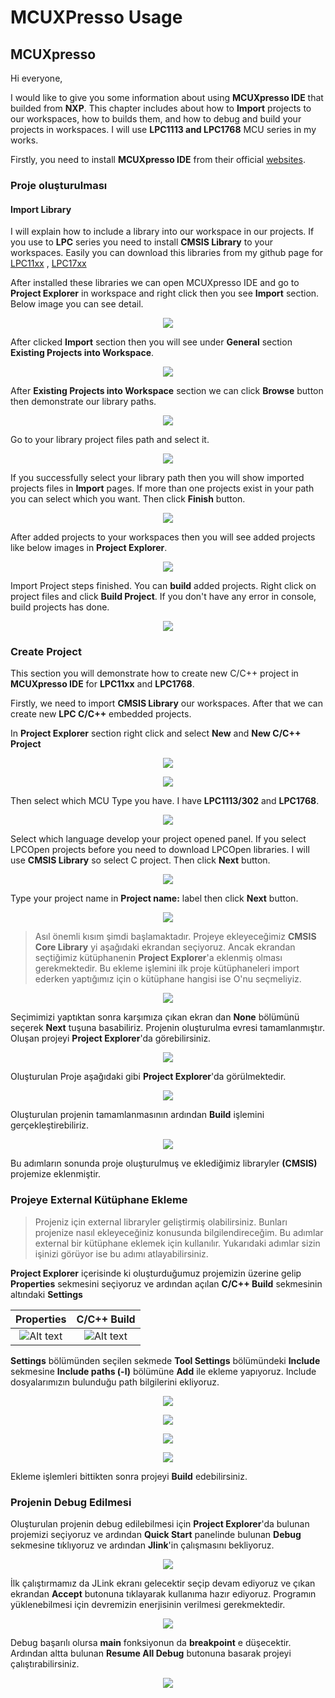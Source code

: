 # MCUXPresso Usage

## MCUXpresso

Hi everyone, 

I would like to give you some information about using **MCUXpresso IDE** that builded from **NXP**. This chapter includes about how to **Import** projects to our workspaces, how to builds them, and how to debug and build your projects in workspaces. I will use **LPC1113 and LPC1768** MCU series in my works.

Firstly, you need to install **MCUXpresso IDE** from their official [websites]((https://www.nxp.com/support/developer-resources/run-time-software/mcuxpresso-software-and-tools/mcuxpresso-integrated-development-environment-ide:MCUXpresso-IDE?tab=Design_Tools_Tab)).

### Proje oluşturulması


#### Import Library

I will explain how to include a library into our workspace in our projects. If you use to **LPC** series you need to install **CMSIS Library** to your workspaces. Easily you can download this libraries from my github page for [LPC11xx](https://github.com/coderkan/CMSISv2p00_LPC11xx/tree/master) , [LPC17xx](https://github.com/coderkan/CMSISv1p30_LPC17xx)

After installed these libraries we can open MCUXpresso IDE and go to **Project Explorer** in workspace and right click then you see **Import** section. Below image you can see detail.

<p align="center">
    <img src="img/import.png">
</p>

After clicked **Import** section then you will see under **General** section **Existing Projects into Workspace**. 

<p align="center">
    <img src="img/existing_project.png">
</p>

After **Existing Projects into Workspace** section we can click **Browse** button then demonstrate our library paths. 

<p align="center">
    <img src="img/select_pro.png">
</p>

Go to your library project files path and select it.

<p align="center">
    <img src="img/select_pro2.png">
</p>

If you successfully select your library path then you will show imported projects files in **Import** pages. If more than one projects exist in your path you can select which you want. Then click **Finish** button.

<p align="center">
    <img src="img/select_pro3.png">
</p>

After added projects to your workspaces then you will see added projects like below images in **Project Explorer**.

<p align="center">
    <img src="img/lib_eklendi.png">
</p>


Import Project steps finished. You can **build** added projects. Right click on project files and click **Build Project**. If you don't have any error in console, build projects has done.

<p align="center">
    <img src="img/build_pro.png">
</p>


### Create Project

This section you will demonstrate how to create new C/C++ project in **MCUXpresso IDE** for **LPC11xx** and **LPC1768**.

Firstly, we need to import **CMSIS Library** our workspaces. After that we can create new **LPC C/C++** embedded projects. 

In **Project Explorer** section right click and select **New**  and **New C/C++ Project**

<p align="center">
    <img src="img/yeni_pro.png">
</p>

<p align="center">
    <img src="img/yeni_pro2.png">
</p>

Then select which MCU Type you have. I have **LPC1113/302** and **LPC1768**. 

<p align="center">
    <img src="img/yeni_pro3.png">
</p>

Select which language develop your project opened panel. If you select LPCOpen projects before you need to download LPCOpen libraries. I will use **CMSIS Library** so select C project. Then click **Next** button.

<p align="center">
    <img src="img/yeni_pro4.png">
</p>

Type your project name in **Project name:** label then click **Next** button.


<p align="center">
    <img src="img/yeni_pro5.png">
</p>

>Asıl önemli kısım şimdi başlamaktadır. Projeye ekleyeceğimiz **CMSIS Core Library** yi aşağıdaki ekrandan seçiyoruz. Ancak ekrandan seçtiğimiz kütüphanenin **Project Explorer**'a eklenmiş olması gerekmektedir. Bu ekleme işlemini ilk proje kütüphaneleri import ederken yaptığımız için o kütüphane hangisi ise O'nu seçmeliyiz.

<p align="center">
    <img src="img/yeni_pro6.png">
</p>

Seçimimizi yaptıktan sonra karşımıza çıkan ekran dan **None** bölümünü seçerek **Next** tuşuna basabiliriz. Projenin oluşturulma evresi tamamlanmıştır. Oluşan projeyi **Project Explorer**'da görebilirsiniz.

<p align="center">
    <img src="img/yeni_pro7.png">
</p>

Oluşturulan Proje aşağıdaki gibi **Project Explorer**'da görülmektedir.

<p align="center"> 
    <img src="img/yeni_pro8.png">
</p>

Oluşturulan projenin tamamlanmasının ardından **Build** işlemini gerçekleştirebiliriz.

<p align="center">
    <img src="img/yeni_pro9.png">
</p>

Bu adımların sonunda proje oluşturulmuş ve eklediğimiz libraryler **(CMSIS)** projemize eklenmiştir.


### Projeye External Kütüphane Ekleme

>Projeniz için external libraryler geliştirmiş olabilirsiniz. Bunları projenize nasıl ekleyeceğiniz konusunda bilgilendireceğim. Bu adımlar external bir kütüphane eklemek için kullanılır. Yukarıdaki adımlar sizin işinizi görüyor ise bu adımı atlayabilirsiniz.

**Project Explorer** içerisinde ki oluşturduğumuz projemizin üzerine gelip **Properties** sekmesini seçiyoruz ve ardından açılan **C/C++ Build** sekmesinin altındaki **Settings** 



Properties             |  C/C++ Build
:-------------------------:|:-------------------------:
![Alt text](img/yeni_pro8.png) | ![Alt text](img/yeni_pro10.png)

**Settings** bölümünden seçilen sekmede **Tool Settings** bölümündeki **Include** sekmesine **Include paths (-l)** bölümüne **Add** ile ekleme yapıyoruz. Include dosyalarımızın bulunduğu path bilgilerini ekliyoruz.

<p align="center">
    <img src="img/yeni_pro11.png">
</p>

<p align="center">
    <img src="img/yeni_pro12.png">
</p>

<p align="center">
    <img src="img/yeni_pro13.png">
</p>

<p align="center">
    <img src="img/yeni_pro14.png">
</p>


Ekleme işlemleri bittikten sonra projeyi **Build** edebilirsiniz.

### Projenin Debug Edilmesi


Oluşturulan projenin debug edilebilmesi için **Project Explorer**'da bulunan projemizi seçiyoruz ve ardından **Quick Start** panelinde bulunan **Debug** sekmesine tıklıyoruz ve ardından **Jlink**'in çalışmasını bekliyoruz.

<p align="center">
    <img src="img/yeni_pro15.png">
</p>


İlk çalıştırmamız da JLink ekranı gelecektir seçip devam ediyoruz ve çıkan ekrandan **Accept** butonuna tıklayarak kullanıma hazır ediyoruz.
Programın yüklenebilmesi için devremizin enerjisinin verilmesi gerekmektedir.

<p align="center">
    <img src="img/yeni_pro16.png">
</p>

Debug başarılı olursa **main** fonksiyonun da **breakpoint** e düşecektir. Ardından altta bulunan **Resume All Debug** butonuna basarak projeyi çalıştırabilirsiniz.

<p align="center">
    <img src="img/yeni_pro17.png">
</p>


